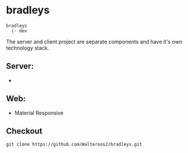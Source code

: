 # bradleys
```
bradleys
  |- dev
```

The server and client project are separate components and have it's own technology stack.

## Server:
* 

## Web:
* Material Responsive


## Checkout 

```
git clone https://github.com/Walteroos2/bradleys.git
```
